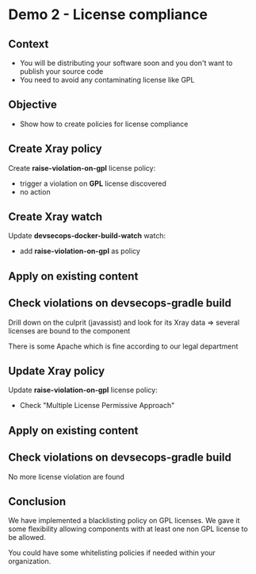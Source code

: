 # Demo 2 - License compliance

## Context

- You will be distributing your software soon and you don't want to publish your source code
- You need to avoid any contaminating license like GPL

## Objective

- Show how to create policies for license compliance

## Create Xray policy

Create **raise-violation-on-gpl** license policy:
- trigger a violation on **GPL** license discovered
- no action

## Create Xray watch

Update **devsecops-docker-build-watch** watch:
- add **raise-violation-on-gpl** as policy

## Apply on existing content

## Check violations on devsecops-gradle build

Drill down on the culprit (javassist) and look for its Xray data
=> several licenses are bound to the component

There is some Apache which is fine according to our legal department

## Update Xray policy

Update **raise-violation-on-gpl** license policy:
- Check "Multiple License Permissive Approach"

## Apply on existing content

## Check violations on devsecops-gradle build

No more license violation are found

## Conclusion

We have implemented a blacklisting policy on GPL licenses.
We gave it some flexibility allowing components with at least one non GPL license to be allowed.

You could have some whitelisting policies if needed within your organization.